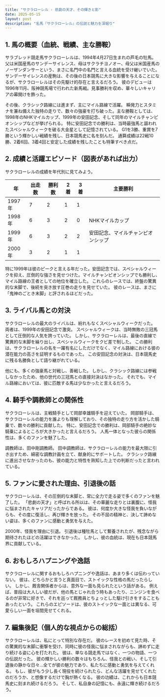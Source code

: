```yaml
---
title: "サクラローレル - 悲劇の天才、その輝きと影"
date: 2025-05-15
layout: post
description: "名馬『サクラローレル』の伝説と魅力を深堀り"
---
```


## 1. 馬の概要（血統、戦績、主な勝鞍）

サラブレッド競走馬サクラローレルは、1994年4月27日生まれの芦毛の牡馬。父は米国産馬のサンデーサイレンス、母はサクラチヨノオー、母父は米国産馬のノーザンダンサーという、まさに名門中の名門と言える血統を受け継いでいた。  サンデーサイレンスの産駒は、その後の日本競馬に大きな影響を与えることになるが、サクラローレルはその先駆け的存在と言えるだろう。  彼のデビューは1996年11月、阪神競馬場で行われた新馬戦。見事勝利を収め、華々しいキャリアの幕開けを飾った。

その後、クラシック路線には進まず、主にマイル路線で活躍。  瞬発力とスタミナを兼ね備えた独特の走りで、数々の強豪を打ち破った。主な勝鞍としては、1998年のNHKマイルカップ、1999年の安田記念、そして同年のマイルチャンピオンシップなどが挙げられる。  特に安田記念での勝利は、当時最強馬と謳われたスペシャルウィークを破る大金星として記憶されている。  G1を3勝、重賞を7勝という輝かしい戦績を残し、日本競馬史に名を刻んだ。  通算成績は22戦10勝、2着6回、3着4回と安定した成績を残したことも特筆すべき点だ。


## 2. 成績と活躍エピソード（図表があれば出力）

サクラローレルの成績を年代別に見てみよう。

| 年 | 出走数 | 勝利数 | 2着 | 3着 | 主要勝利 |
|---|---|---|---|---|---|
| 1997年 | 7 | 2 | 1 | 1 |  |
| 1998年 | 6 | 3 | 2 | 0 | NHKマイルカップ |
| 1999年 | 6 | 3 | 2 | 2 | 安田記念、マイルチャンピオンシップ |
| 2000年 | 3 | 2 | 1 | 1 |  |


特に1999年は彼のピークと言える年だった。安田記念では、スペシャルウィークを抑え、圧倒的な強さを見せつけた。マイルチャンピオンシップでも勝利し、マイル路線の王者としての地位を確立した。  これらのレースでは、終盤の驚異的な末脚で、後続を突き放す圧巻の走りを見せていた。  彼のレースは、まさに「鬼神のごとき末脚」と評されるほどだった。


## 3. ライバル馬との対決

サクラローレルの最大のライバルは、紛れもなくスペシャルウィークだった。  両者は、1999年の安田記念で激突。  スペシャルウィークは、当時無敗の三冠馬として圧倒的な人気を誇っていた。  しかし、サクラローレルは、最後の直線で驚異的な末脚を繰り出し、スペシャルウィークをクビ差で制した。  この勝利は、サクラローレルの名を一躍有名にしただけでなく、マイル路線における彼の潜在能力の高さを証明するものであった。  この安田記念の対決は、日本競馬史に残る名勝負として語り継がれている。

他にも、多くの強豪馬と対戦し、善戦した。  しかし、クラシック路線には参戦しなかったため、他の世代の三冠馬との直接対決はなかった。  それでも、マイル路線においては、彼に匹敵する馬は少なかったと言えるだろう。


## 4. 騎手や調教師との関係性

サクラローレルは、主戦騎手として岡部幸雄騎手を迎えていた。  岡部騎手は、サクラローレルの能力を誰よりも理解しており、その独特の走り方を活かした騎乗で、数々の勝利に貢献した。  特に、安田記念での勝利は、岡部騎手の絶妙な騎乗によるところが大きかったと言えるだろう。  人馬一体となった彼らの関係性は、多くのファンを魅了した。

調教師は、田中剛調教師。  田中調教師は、サクラローレルの能力を最大限に引き出すため、綿密な調教計画を立て、献身的にサポートした。  クラシック路線に進出させなかったのも、彼の能力と特性を熟知した上での判断だったと言われている。


## 5. ファンに愛された理由、引退後の話

サクラローレルは、その圧倒的な末脚と、常に全力で走る姿で多くのファンを魅了した。  「悲劇の天才」と呼ばれる所以は、その華麗な走りとは裏腹に、怪我に悩まされたキャリアだったからである。  彼は、何度か大きな怪我を負いながらも、その度に復活し、再び輝きを放った。  その不屈の精神と、決して諦めない姿は、多くのファンに感動と勇気を与えた。

2000年、怪我を理由に引退。  引退後は種牡馬として繋養されたが、残念ながら期待されたほどの活躍はできなかった。  しかし、彼の血統は、現在も日本競馬界に貢献している。


## 6. おもしろハプニングや逸話

サクラローレルに関するおもしろハプニングや逸話は、あまり多くは伝わっていない。  彼は、どちらかと言うと真面目で、ストイックな性格の馬だったらしい。  しかし、厩舎関係者からは、意外な一面も見られたという話がある。  例えば、普段は大人しい彼だが、他の馬とじゃれ合う時もあったり、ニンジンを食べるのが非常に好きで、それを巡って厩務員とちょっとした駆け引きをすることもあったという。  これらのエピソードは、彼のストイックな一面とは異なる、可愛らしい一面を垣間見せてくれる。


## 7. 編集後記（個人的な視点からの総括）

サクラローレルは、私にとって特別な存在だ。  彼のレースを初めて見た時、その驚異的な末脚に衝撃を受け、同時に彼の怪我に悩まされながらも、諦めずに走り続ける姿に心を打たれた。  彼は、単なる競走馬ではなく、一つの物語、一つの伝説だった。  彼の輝かしい勝利の数々はもちろん、怪我との戦い、そして引退後の静かな日々…全てが彼の魅力であり、私たちに感動と勇気を与えてくれる。  もし、彼がもう少し長く現役を続けられたら、どんな活躍を見せてくれたのだろうか、と想像するだけで胸が熱くなる。  彼の功績は、これからも日本競馬史に刻まれ続けるだろう。  そして、私自身の記憶にも、永遠に輝き続けるだろう。

